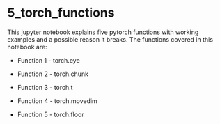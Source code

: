 # 5_torch_functions
This jupyter notebook explains five pytorch functions with working examples and a possible reason it breaks.
The functions covered in this notebook are:
* Function 1 - torch.eye

* Function 2 - torch.chunk

* Function 3 - torch.t

* Function 4 - torch.movedim

* Function 5 - torch.floor
